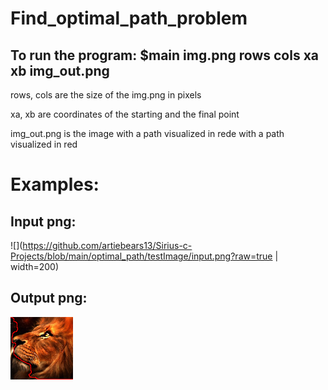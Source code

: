 # Find_optimal_path_problem
## To run the program: $main img.png rows cols xa xb img_out.png

rows, cols are the size of the img.png in pixels

xa, xb are coordinates of the starting and the final point

img_out.png is the image with a path visualized in rede with a path visualized in red


# Examples:
## Input png:
![](https://github.com/artiebears13/Sirius-c-Projects/blob/main/optimal_path/testImage/input.png?raw=true | width=200)


## Output png:
![](https://github.com/artiebears13/Sirius-c-Projects/blob/main/optimal_path/testImage/img_out.png?raw=true)